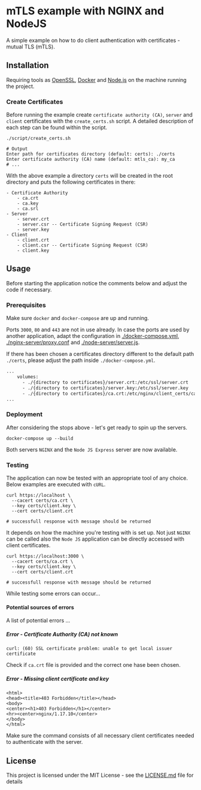 # mTLS example with NGINX and NodeJS

A simple example on how to do client authentication with certificates - mutual TLS (mTLS).

## Installation

Requiring tools as [OpenSSL](https://www.openssl.org/), [Docker](https://www.docker.com/) and [Node.js](https://nodejs.org/en/) on the machine running the project.

### Create Certificates

Before running the example create `certificate authority (CA)`, `server` and `client` certificates with the `create_certs.sh` script. A detailed description of each step can be found within the script.

```shell
./script/create_certs.sh

# Output
Enter path for certificates directory (default: certs): ./certs
Enter certificate authority (CA) name (default: mtls_ca): my_ca
# ...
```

With the above example a directory `certs` will be created in the root directory and puts the following certificates in there:
```
- Certificate Authority
    - ca.crt
    - ca.key
    - ca.srl
- Server
    - server.crt
    - server.csr -- Certificate Signing Request (CSR)
    - server.key
- Client
    - client.crt
    - client.csr -- Certificate Signing Request (CSR)
    - client.key
```


## Usage

Before starting the application notice the comments below and adjust the code if necessary.

### Prerequisites

Make sure `docker` and `docker-compose` are up and running. 

Ports `3000`, `80` and `443` are not in use already. In case the ports are used by another application, adapt the configuration in [./docker-compose.yml](https://github.com/judif/mtls-basic/blob/main/docker-compose.yml), [./nginx-server/proxy.conf](https://github.com/judif/mtls-basic/blob/main/nginx-server/proxy.conf#L2) and [./node-server/server.js](https://github.com/judif/mtls-basic/blob/main/nginx-server/proxy.conf#L2).

If there has been chosen a certificates directory different to the default path `./certs`, please adjust the path inside `./docker-compose.yml`.
```dockerfile
...
    volumes:
      - ./{directory to certificates}/server.crt:/etc/ssl/server.crt
      - ./{directory to certificates}/server.key:/etc/ssl/server.key
      - ./{directory to certificates}/ca.crt:/etc/nginx/client_certs/ca.crt
...
```

### Deployment 

After considering the stops above - let's get ready to spin up the servers.

```shell
docker-compose up --build 
```

Both servers `NGINX` and the `Node JS Express` server are now available.

### Testing

The application can now be tested with an appropriate tool of any choice. Below examples are executed with `cURL`.

```shell
curl https://localhost \
  --cacert certs/ca.crt \
  --key certs/client.key \
  --cert certs/client.crt 

# successfull response with message should be returned
```

It depends on how the machine you're testing with is set up. Not just `NGINX` can be called also the `Node JS` application can be directly accessed with client certificates. 

```shell
curl https://localhost:3000 \
  --cacert certs/ca.crt \
  --key certs/client.key \
  --cert certs/client.crt 

# successfull response with message should be returned
```

While testing some errors can occur...

#### Potential sources of errors

A list of potential errors ...

##### Error - Certificate Authority (CA) not known

```shell
curl: (60) SSL certificate problem: unable to get local issuer certificate
```

Check if `ca.crt` file is provided and the correct one hase been chosen.

##### Error - Missing client certificate and key

```shell
<html>
<head><title>403 Forbidden</title></head>
<body>
<center><h1>403 Forbidden</h1></center>
<hr><center>nginx/1.17.10</center>
</body>
</html>
```

Make sure the command consists of all necessary client certificates needed to authenticate with the server.

## License

This project is licensed under the MIT License - see the [LICENSE.md](https://github.com/judif/mtls-basic/blob/main/LICENSE.md) file for details

